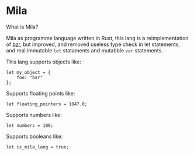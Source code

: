 # Mila
What is Mila?

Mila as programme language written in Rust, this lang is a reimplementation of [bzr](https://github.com/pgjbz/bzr), but improved, and removed useless type check in let statements, and real immutable `let` stataments and mutabble `var` statements.

This lang supports objects like:

```mila
let my_object = {
    foo: "bar"
};
```

Supports floating points like:

```mila
let floating_pointers = 1047.0;
```

Supports numbers like:

```mila
let numbers = 100;
```

Supports booleans like:

```mila
let is_mila_lang = true;
```